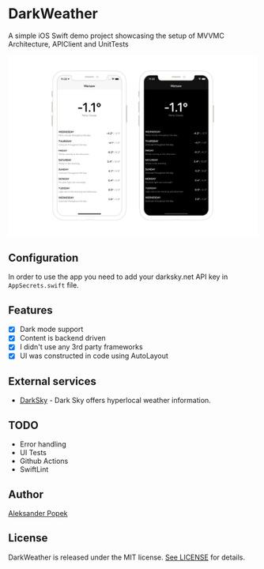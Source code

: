 # DarkWeather
A simple iOS Swift demo project showcasing the setup of MVVMC Architecture, APIClient and UnitTests

![Screenshots](/docs/images/darkweather.png?raw=true "Screenshots")

## Configuration
In order to use the app you need to add your darksky.net API key in `AppSecrets.swift` file.

## Features
- [x] Dark mode support
- [x] Content is backend driven
- [x] I didn't use any 3rd party frameworks
- [x] UI was constructed in code using AutoLayout

## External services
- [DarkSky](https://darksky.net) - Dark Sky offers hyperlocal weather information.

## TODO
- Error handling
- UI Tests
- Github Actions
- SwiftLint

## Author

[Aleksander Popek](https://github.com/alekpopek) 

## License

DarkWeather is released under the MIT license. [See LICENSE](https://github.com/alekpopek/DarkWeather/blob/master/LICENSE) for details.
